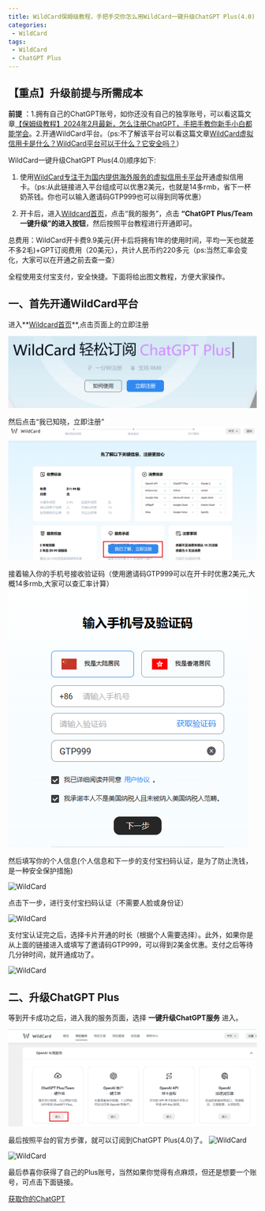 ```yaml
---
title: WildCard保姆级教程，手把手交你怎么用WildCard一键升级ChatGPT Plus(4.0)
categories:
 - WildCard
tags:
 - WildCard
 - ChatGPT Plus
---
```

##  【重点】升级前提与所需成本

**前提** ：1.拥有自己的ChatGPT账号，如你还没有自己的独享账号，可以看这篇文章[【保姆级教程】2024年2月最新，怎么注册ChatGPT，手把手教你新手小白都能学会](https://txccai.github.io/gptDocs/chatGPT/how-to-register-gpt.html)。2.开通WildCard平台。（ps:不了解该平台可以看这篇文章[WildCard虚拟信用卡是什么？WildCard平台可以干什么？它安全吗？](https://txccai.github.io/gptDocs/WildCard/something-about-wildcard.html)）

WildCard一键升级ChatGPT Plus(4.0)顺序如下:

1. 使用[WildCard专注于为国内提供海外服务的虚拟信用卡平台](https://bewildcard.com/i/GTP999)开通虚拟信用卡。（ps:从此链接进入平台组成可以优惠2美元，也就是14多rmb，省下一杯奶茶钱。你也可以输入邀请码GTP999也可以得到同等优惠）

2. 开卡后，进入[Wildcard首页]((https://bewildcard.com/i/GTP999))，点击“我的服务”，点击 **“ChatGPT Plus/Team一键升级”的进入按钮**，然后按照平台教程进行开通即可。

总费用：WildCard开卡费9.9美元(开卡后将拥有1年的使用时间，平均一天也就差不多2毛)+GPT订阅费用（20美元），共计人民币约220多元（ps:当然汇率会变化，大家可以在开通之前去查一查）

全程使用支付宝支付，安全快捷。下面将给出图文教程，方便大家操作。

## 一、首先开通WildCard平台

进入**[Wildcard首页]((https://bewildcard.com/i/GTP999))**,点击页面上的立即注册

![WildCard](../imags/WildCard/register-WildCard1.png)


然后点击“我已知晓，立即注册”
![WildCard](../imags/WildCard/register-WildCard2.png)

接着输入你的手机号接收验证码（使用邀请码GTP999可以在开卡时优惠2美元,大概14多rmb,大家可以查汇率计算）
![WildCard](../imags/WildCard/register-WildCard3.png)


然后填写你的个人信息(个人信息和下一步的支付宝扫码认证，是为了防止洗钱，是一种安全保护措施)

![WildCard](https://puputeju-tc.oss-cn-beijing.aliyuncs.com/hSuBYe8jFCZyciA.png)

点击下一步，进行支付宝扫码认证（不需要人脸或身份证）

![WildCard](https://puputeju-tc.oss-cn-beijing.aliyuncs.com/4MVgEYJUdOL735e.png)

支付宝认证完之后，选择卡片开通的时长（根据个人需要选择）。此外，如果你是从上面的链接进入或填写了邀请码GTP999，可以得到2美金优惠。支付之后等待几分钟时间，就开通成功了。

![WildCard](https://puputeju-tc.oss-cn-beijing.aliyuncs.com/swk3aUTVeQmG2S7.png)

## 二、升级ChatGPT Plus

等到开卡成功之后，进入我的服务页面，选择 **一键升级ChatGPT服务** 进入。

![WildCard](../imags/WildCard/register-WildCard4.png)


最后按照平台的官方步骤，就可以订阅到ChatGPT Plus(4.0)了。
![WildCard](https://puputeju-tc.oss-cn-beijing.aliyuncs.com/xDmrkY6IcQnZzhl.png)

![WildCard](https://puputeju-tc.oss-cn-beijing.aliyuncs.com/QPBjvgMs4N8qWXa.png)

最后恭喜你获得了自己的Plus账号，当然如果你觉得有点麻烦，但还是想要一个账号，可点击下面链接。

[获取你的ChatGPT](https://txccai.github.io/gptDocs/chatGPT/how-to-buy-gpt.html)